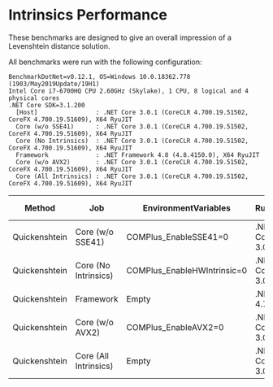 # Intrinsics Performance

These benchmarks are designed to give an overall impression of a Levenshtein distance solution.

All benchmarks were run with the following configuration:

```
BenchmarkDotNet=v0.12.1, OS=Windows 10.0.18362.778 (1903/May2019Update/19H1)
Intel Core i7-6700HQ CPU 2.60GHz (Skylake), 1 CPU, 8 logical and 4 physical cores
.NET Core SDK=3.1.200
  [Host]                : .NET Core 3.0.1 (CoreCLR 4.700.19.51502, CoreFX 4.700.19.51609), X64 RyuJIT
  Core (w/o SSE41)      : .NET Core 3.0.1 (CoreCLR 4.700.19.51502, CoreFX 4.700.19.51609), X64 RyuJIT
  Core (No Intrinsics)  : .NET Core 3.0.1 (CoreCLR 4.700.19.51502, CoreFX 4.700.19.51609), X64 RyuJIT
  Framework             : .NET Framework 4.8 (4.8.4150.0), X64 RyuJIT
  Core (w/o AVX2)       : .NET Core 3.0.1 (CoreCLR 4.700.19.51502, CoreFX 4.700.19.51609), X64 RyuJIT
  Core (All Intrinsics) : .NET Core 3.0.1 (CoreCLR 4.700.19.51502, CoreFX 4.700.19.51609), X64 RyuJIT
```

|        Method |                   Job |        EnvironmentVariables |       Runtime |      Mean |    Error |   StdDev | Code Size | Gen 0 | Gen 1 | Gen 2 | Allocated |
|-------------- |---------------------- |---------------------------- |-------------- |----------:|---------:|---------:|----------:|------:|------:|------:|----------:|
| Quickenshtein |      Core (w/o SSE41) |       COMPlus_EnableSSE41=0 | .NET Core 3.0 | 110.90 ms | 1.486 ms | 1.390 ms |    5783 B |     - |     - |     - |    2045 B |
| Quickenshtein |  Core (No Intrinsics) | COMPlus_EnableHWIntrinsic=0 | .NET Core 3.0 | 110.77 ms | 0.829 ms | 0.776 ms |    5368 B |     - |     - |     - |     968 B |
| Quickenshtein |             Framework |                       Empty |    .NET 4.7.2 | 109.65 ms | 0.893 ms | 0.835 ms |    3689 B |     - |     - |     - |         - |
| Quickenshtein |       Core (w/o AVX2) |        COMPlus_EnableAVX2=0 | .NET Core 3.0 |  45.55 ms | 0.265 ms | 0.248 ms |    3137 B |     - |     - |     - |         - |
| Quickenshtein | Core (All Intrinsics) |                       Empty | .NET Core 3.0 |  26.32 ms | 0.160 ms | 0.142 ms |    3439 B |     - |     - |     - |         - |